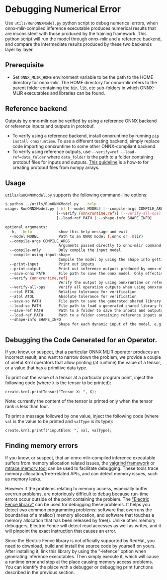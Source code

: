 <!--- SPDX-License-Identifier: Apache-2.0 -->

# Debugging Numerical Error

Use `utils/RunONNXModel.py` python script to debug numerical errors, when
onnx-mlir-compiled inference executable produces numerical results that are
inconsistent with those produced by the training framework. This python script
will run the model through onnx-mlir and a reference backend, and compare the
intermediate results produced by these two backends layer by layer.

## Prerequisite
- Set `ONNX_MLIR_HOME` environment variable to be the path to the HOME
  directory for onnx-mlir. The HOME directory for onnx-mlir refers to the
  parent folder containing the `bin`, `lib`, etc sub-folders in which ONNX-MLIR
  executables and libraries can be found.

## Reference backend
Outputs by onnx-mlir can be verified by using a reference ONNX backend or
reference inputs and outputs in protobuf.
- To verify using a reference backend, install onnxruntime by running `pip
  install onnxruntime`. To use a different testing backend, simply replace code
  importing onnxruntime to some other ONNX-compliant backend.
- To verify using reference outputs, use `--verify=ref --load-ref=data_folder`
  where `data_folder` is the path to a folder containing protobuf files for
  inputs and outputs. [This
  guideline](https://github.com/onnx/onnx/blob/main/docs/PythonAPIOverview.md#manipulating-tensorproto-and-numpy-array)
  is a how-to for creating protobuf files from numpy arrays.

## Usage

`utils/RunONNXModel.py` supports the following command-line options:

```bash
$ python ../utils/RunONNXModel.py  --help
usage: RunONNXModel.py [-h] [--model MODEL] [--compile-args COMPILE_ARGS] [--compile-only] [--compile-using-input-shape] [--print-input] [--print-output] [--save-onnx PATH]
                       [--verify {onnxruntime,ref}] [--verify-all-ops] [--rtol RTOL] [--atol ATOL] [--save-so PATH | --load-so PATH] [--save-ref PATH]
                       [--load-ref PATH | --shape-info SHAPE_INFO]

optional arguments:
  -h, --help            show this help message and exit
  --model MODEL         Path to an ONNX model (.onnx or .mlir)
  --compile-args COMPILE_ARGS
                        Arguments passed directly to onnx-mlir command. See bin/onnx-mlir --help
  --compile-only        Only compile the input model
  --compile-using-input-shape
                        Compile the model by using the shape info getting from the inputs in the reference folder set by --load-ref
  --print-input         Print out inputs
  --print-output        Print out inference outputs produced by onnx-mlir
  --save-onnx PATH      File path to save the onnx model. Only effective if --verify=onnxruntime
  --verify {onnxruntime,ref}
                        Verify the output by using onnxruntime or reference inputs/outputs. By default, no verification
  --verify-all-ops      Verify all operation outputs when using onnxruntime
  --rtol RTOL           Relative tolerance for verification
  --atol ATOL           Absolute tolerance for verification
  --save-so PATH        File path to save the generated shared library of the model
  --load-so PATH        File path to load a generated shared library for inference, and the ONNX model will not be re-compiled
  --save-ref PATH       Path to a folder to save the inputs and outputs in protobuf
  --load-ref PATH       Path to a folder containing reference inputs and outputs stored in protobuf. If --verify=ref, inputs and outputs are reference data for verification
  --shape-info SHAPE_INFO
                        Shape for each dynamic input of the model, e.g. 0:1x10x20,1:7x5x3. Used to generate random inputs for the model if --load-ref is not set
```

## Debugging the Code Generated for an Operator.

If you know, or suspect, that a particular ONNX MLIR operator produces an incorrect result, and want to narrow down the problem, we provide a couple of useful Krnl operators that allow printing (at runtime) the value of a tensor, or a value that has a primitive data type. 

To print out the value of a tensor at a particular program point, inject the following code (where `X` is the tensor to be printed):

```code
create.krnl.printTensor("Tensor X: ", X);
```

Note: currently the content of the tensor is printed only when the tensor rank is less than four.

To print a message followed by one value, inject the following code (where `val` is the value to be printed and `valType` is its type):

```code
create.krnl.printf("inputElem: ", val, valType);
```

## Finding memory errors

If you know, or suspect, that an onnx-mlir-compiled inference executable
suffers from memory allocation related issues, the
[valgrind framework](https://valgrind.org/) or
[mtrace memory tool](https://github.com/sstefani/mtrace) can be used to facilitate debugging.
These tools trace memory
allocation/free-related APIs, and can detect memory issues, such as memory leaks.

However if the problems relating to memory access, especially buffer overrun problems, are notoriously difficult to debug because run-time errors occur outside of the point containing the problem. 
The ["Electric Fence library"](https://github.com/CheggEng/electric-fence) can be
used for debugging these problems. It helps you detect two common programming problems: software that overruns the boundaries of a malloc() memory allocation, and
software that touches a memory allocation
that has been released by free(). Unlike other memory debuggers, Electric
Fence will detect read accesses as well as writes, and it will pinpoint the
exact instruction that causes an error.

Since the Electric Fence library is not officially supported by RedHat, you
need to download, build and install the source code by yourself on yours.
After installing it, link this library by using the "-lefence" option when
generating inference executables. Then simply execute it, which will
cause a runtime error and stop at the place causing memory access problems. You can
identify the place with a debugger or debugging print functions
described in the previous section.
